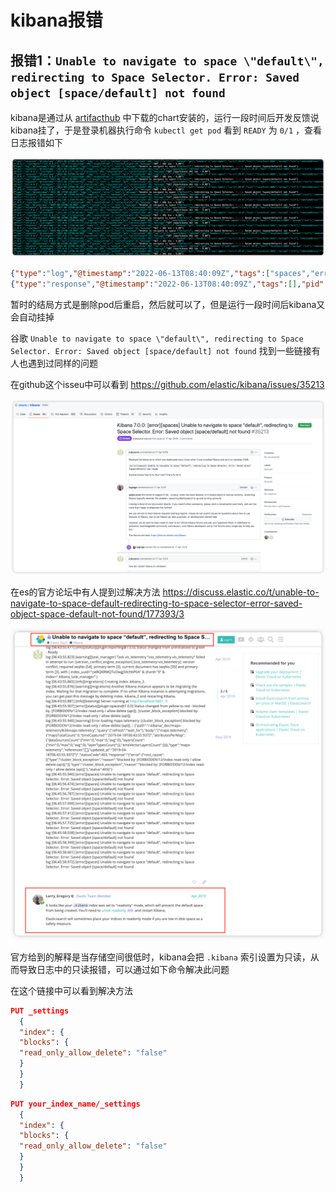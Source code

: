 # kibana报错

## 报错1：`Unable to navigate to space \"default\", redirecting to Space Selector. Error: Saved object [space/default] not found`



kibana是通过从 [artifacthub](https://artifacthub.io/)  中下载的chart安装的，运行一段时间后开发反馈说kibana挂了，于是登录机器执行命令 `kubectl get pod` 看到 `READY` 为 `0/1` ，查看日志报错如下

![iShot_2022-06-13_17.05.13](https://github.com/pptfz/picgo-images/blob/master/img/iShot_2022-06-13_17.05.13.png)

```json
{"type":"log","@timestamp":"2022-06-13T08:40:09Z","tags":["spaces","error"],"pid":1,"message":"Unable to navigate to space \"default\", redirecting to Space Selector. Error: Saved object [space/default] not found"}
{"type":"response","@timestamp":"2022-06-13T08:40:09Z","tags":[],"pid":1,"method":"get","statusCode":302,"req":{"url":"/app/kibana","method":"get","headers":{"user-agent":"curl/7.29.0","host":"localhost:5601","accept":"*/*"},"remoteAddress":"127.0.0.1","userAgent":"127.0.0.1"},"res":{"statusCode":302,"responseTime":1,"contentLength":9},"message":"GET /app/kibana 302 1ms - 9.0B"}
```



暂时的结局方式是删除pod后重启，然后就可以了，但是运行一段时间后kibana又会自动挂掉

谷歌 `Unable to navigate to space \"default\", redirecting to Space Selector. Error: Saved object [space/default] not found` 找到一些链接有人也遇到过同样的问题

在github这个isseu中可以看到 https://github.com/elastic/kibana/issues/35213

![iShot_2022-06-15_18.54.14](https://github.com/pptfz/picgo-images/blob/master/img/iShot_2022-06-15_18.54.14.png)



在es的官方论坛中有人提到过解决方法 https://discuss.elastic.co/t/unable-to-navigate-to-space-default-redirecting-to-space-selector-error-saved-object-space-default-not-found/177393/3

![iShot_2022-06-15_18.55.32](https://github.com/pptfz/picgo-images/blob/master/img/iShot_2022-06-15_18.55.32.png)





官方给到的解释是当存储空间很低时，kibana会把 `.kibana` 索引设置为只读，从而导致日志中的只读报错，可以通过如下命令解决此问题



在这个链接中可以看到解决方法[](https://discuss.elastic.co/t/forbidden-12-index-read-only-allow-delete-api/110282/2?u=larry_gregory)



```json
PUT _settings
  {
  "index": {
  "blocks": {
  "read_only_allow_delete": "false"
  }
  }
  }
```



```json
PUT your_index_name/_settings
  {
  "index": {
  "blocks": {
  "read_only_allow_delete": "false"
  }
  }
  }
```



